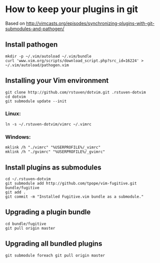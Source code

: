 # How to keep your plugins in git

Based on http://vimcasts.org/episodes/synchronizing-plugins-with-git-submodules-and-pathogen/



## Install pathogen

	mkdir -p ~/.vim/autoload ~/.vim/bundle 
	curl 'www.vim.org/scripts/download_script.php?src_id=16224' > ~/.vim/autoload/pathogen.vim


## Installing your Vim environment

	git clone http://github.com/rstuven/dotvim.git .rstuven-dotvim
	cd dotvim
	git submodule update --init

### Linux:
	ln -s ~/.rstuven-dotvim/vimrc ~/.vimrc

### Windows:
	mklink /h "./vimrc" "%USERPROFILE%/_vimrc"
	mklink /h "./gvimrc" "%USERPROFILE%/_gvimrc"



## Install plugins as submodules

	cd ~/.rstuven-dotvim
	git submodule add http://github.com/tpope/vim-fugitive.git bundle/fugitive
	git add .
	git commit -m "Installed Fugitive.vim bundle as a submodule."



## Upgrading a plugin bundle

	cd bundle/fugitive
	git pull origin master



## Upgrading all bundled plugins

	git submodule foreach git pull origin master
